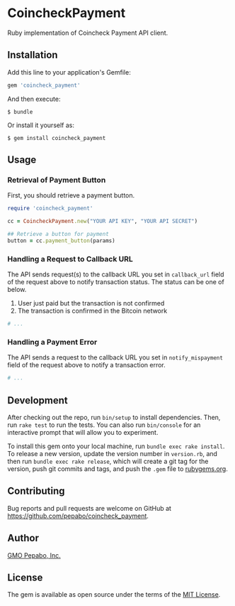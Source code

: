 # CoincheckPayment

Ruby implementation of Coincheck Payment API client.

## Installation

Add this line to your application's Gemfile:

```ruby
gem 'coincheck_payment'
```

And then execute:

    $ bundle

Or install it yourself as:

    $ gem install coincheck_payment

## Usage

### Retrieval of Payment Button

First, you should retrieve a payment button. 

```ruby
require 'coincheck_payment'

cc = CoincheckPayment.new("YOUR API KEY", "YOUR API SECRET")

## Retrieve a button for payment
button = cc.payment_button(params)
```

### Handling a Request to Callback URL

The API sends request(s) to the callback URL you set in `callback_url` field of the request above to notify transaction status. The status can be one of below.

  1. User just paid but the transaction is not confirmed
  2. The transaction is confirmed in the Bitcoin network

```ruby
# ...
```

### Handling a Payment Error

The API sends a request to the callback URL you set in `notify_mispayment` field of the request above to notify a transaction error.

```ruby
# ...
```

## Development

After checking out the repo, run `bin/setup` to install dependencies. Then, run `rake test` to run the tests. You can also run `bin/console` for an interactive prompt that will allow you to experiment.

To install this gem onto your local machine, run `bundle exec rake install`. To release a new version, update the version number in `version.rb`, and then run `bundle exec rake release`, which will create a git tag for the version, push git commits and tags, and push the `.gem` file to [rubygems.org](https://rubygems.org).

## Contributing

Bug reports and pull requests are welcome on GitHub at https://github.com/pepabo/coincheck_payment.

## Author

[GMO Pepabo, Inc.](https://pepabo.com/)

## License

The gem is available as open source under the terms of the [MIT License](http://opensource.org/licenses/MIT).
